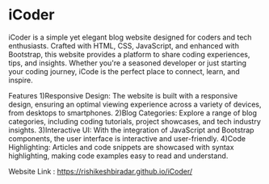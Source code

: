 # iCoder

iCoder is a simple yet elegant blog website designed for coders and tech enthusiasts. Crafted with HTML, CSS, JavaScript, and enhanced with Bootstrap, this website provides a platform to share coding experiences, tips, and insights. Whether you're a seasoned developer or just starting your coding journey, iCode is the perfect place to connect, learn, and inspire.

Features
1)Responsive Design: The website is built with a responsive design, ensuring an optimal viewing experience across a variety of devices, from desktops to smartphones.
2)Blog Categories: Explore a range of blog categories, including coding tutorials, project showcases, and tech industry insights.
3)Interactive UI: With the integration of JavaScript and Bootstrap components, the user interface is interactive and user-friendly.
4)Code Highlighting: Articles and code snippets are showcased with syntax highlighting, making code examples easy to read and understand.

Website Link : https://rishikeshbiradar.github.io/iCoder/
